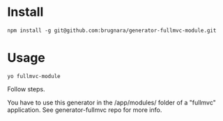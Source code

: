 # Install

    npm install -g git@github.com:brugnara/generator-fullmvc-module.git

# Usage

    yo fullmvc-module

Follow steps.

You have to use this generator in the /app/modules/ folder of a "fullmvc" application.
See generator-fullmvc repo for more info.

